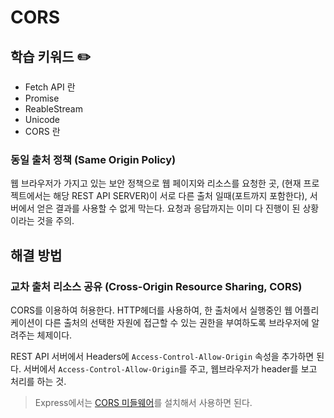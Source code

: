 # CORS 

## 학습 키워드 ✏️

- Fetch API 란
- Promise
- ReableStream
- Unicode
- CORS 란

### 동일 출처 정책 (Same Origin Policy)
웹 브라우저가 가지고 있는 보안 정책으로 웹 페이지와 리소스를 요청한 곳,
(현재 프로젝트에서는 해당 REST API SERVER)이 서로 다른 출처 일때(포트까지 포함한다), 
서버에서 얻은 결과를 사용할 수 없게 막는다. 
요청과 응답까지는 이미 다 진행이 된 상황이라는 것을 주의.

## 해결 방법 
### 교차 출처 리소스 공유 (Cross-Origin Resource Sharing, CORS)
CORS를 이용하여 허용한다. 
HTTP헤더를 사용하여, 한 출처에서 실행중인 웹 어플리케이션이
다른 출처의 선택한 자원에 접근할 수 있는 권한을 부여하도록 브라우저에 알려주는 체제이다.

REST API 서버에서 Headers에 `Access-Control-Allow-Origin` 속성을 추가하면 된다.
서버에서 `Access-Control-Allow-Origin`를 주고, 웹브라우저가 header를 보고 처리를 하는 것.



> Express에서는 [CORS 미들웨어](https://expressjs.com/en/resources/middleware/cors.html)를 설치해서 사용하면 된다.
